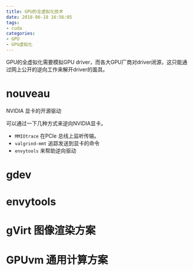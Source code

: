 ```yaml
---
title: GPU的全虚拟化技术
date: 2018-06-18 16:56:05
tags:
- cuda
categories:
- GPU
- GPU虚拟化
---
```


GPU的全虚拟化需要模拟GPU driver，而各大GPU厂商对driver闭源，这只能通过网上公开的逆向工作来解开driver的面具。
<!-- more -->

# nouveau

NVIDIA 显卡的开源驱动

可以通过一下几种方式来逆向NVIDIA显卡。

- `MMIOtrace` 在PCIe 总线上监听传输。
- `valgrind-mmt` 追踪发送到显卡的命令
- `envytools` 来帮助逆向驱动


# gdev


# envytools



# gVirt 图像渲染方案


# GPUvm 通用计算方案

